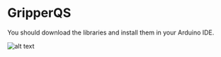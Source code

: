 # GripperQS

You should download the libraries and install them in your Arduino IDE.

![alt text](GripperQS/Images/adrduinoIDE_intall.png?raw=true "Title")
